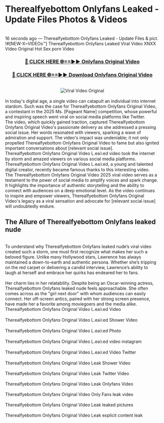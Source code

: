 # Therealfyebottom Onlyfans Leaked - Update Files Photos & Videos 
<br>
16 seconds ago — Therealfyebottom Onlyfans Leaked - Update Files & pict. !#[NEW-X~VIDEOs™] Therealfyebottom Onlyfans Leaked Viral Video XNXX Video Original Hot Sex porn Video
<br>
<div align="center">
<h3><a href="http://freeplayer.one?title=Therealfyebottom&ref=25OR" rel="nofollow">🔴 CLICK HERE 🌐==►► Onlyfans Original Video</a></h3>
<h3><a href="http://freeplayer.one?title=Therealfyebottom&ref=25OR" rel="nofollow">🔴 CLICK HERE 🌐==►► Download Onlyfans Original Video</a></h3>
<br>
<a href="http://freeplayer.one?title=Therealfyebottom&ref=25OR" rel="nofollow" data-target="animated-image.originalLink"><img src="https://i.ibb.co.com/xMMVF88/686577567.gif" alt="Viral Video Original" style="max-width: 100%; display: inline-block;" data-target="animated-image.originalImage"></a>
</div>
<br>
In today's digital age, a single video can catapult an individual into internet stardom. Such was the case for Therealfyebottom Onlyfans Original Video, a contestant in the 2025 Ms. [Pageant Name] competition, whose powerful and inspiring speech went viral on social media platforms like Twitter.
<br>
The video, which quickly gained traction, captured Therealfyebottom Onlyfans Original Video's passionate delivery as she addressed a pressing social issue. Her words resonated with viewers, sparking a wave of admiration and support. The video's impact was undeniable; it not only propelled Therealfyebottom Onlyfans Original Video to fame but also ignited important conversations about [relevant social issue].
<br>
Therealfyebottom Onlyfans Original Video L.ea𝚔ed video took the internet by storm and amazed viewers on various social media platforms. Therealfyebottom Onlyfans Original Video L.ea𝚔ed, a young and talented digital creator, recently became famous thanks to this interesting video.
<br>
The Therealfyebottom Onlyfans Original Video 2025 viral video serves as a testament to the power of social media to amplify voices and spark change. It highlights the importance of authentic storytelling and the ability to connect with audiences on a deep emotional level. As the video continues to inspire and empower viewers, Therealfyebottom Onlyfans Original Video's legacy as a viral sensation and advocate for [relevant social issue] will undoubtedly endure.
<br>
<h2>The Allure of Therealfyebottom Onlyfans leaked nude</h2>
<br>
To understand why Therealfyebottom Onlyfans leaked nude’s viral video created such a storm, one must first recognize what makes her such a beloved figure. Unlike many Hollywood stars, Lawrence has always maintained a down-to-earth and authentic persona. Whether she’s tripping on the red carpet or delivering a candid interview, Lawrence’s ability to laugh at herself and embrace her quirks has endeared her to fans.
<br><br>
Her charm lies in her relatability. Despite being an Oscar-winning actress, Therealfyebottom Onlyfans leaked nude feels approachable. She often comes across as the "girl next door" with whom audiences can easily connect. Her off-screen antics, paired with her strong screen presence, have made her a favorite among moviegoers and the media alike.
<br>
Therealfyebottom Onlyfans Original Video L.ea𝚔ed Video
<br><br>
Therealfyebottom Onlyfans Original Video L.ea𝚔ed Shower Video
<br><br>
Therealfyebottom Onlyfans Original Video L.ea𝚔ed Photo
<br><br>
Therealfyebottom Onlyfans Original Video L.ea𝚔ed video instagram
<br><br>
Therealfyebottom Onlyfans Original Video L.ea𝚔ed Video Twitter
<br><br>
Therealfyebottom Onlyfans Original Video Leak Shower Video
<br><br>
Therealfyebottom Onlyfans Original Video Leak Twitter Video
<br><br>
Therealfyebottom Onlyfans Original Video Leak Onlyfans Video
<br><br>
Therealfyebottom Onlyfans Original Video Only Fans leak video
<br><br>
Therealfyebottom Onlyfans Original Video Leak leaked pictures
<br><br>
Therealfyebottom Onlyfans Original Video Leak explicit content leak